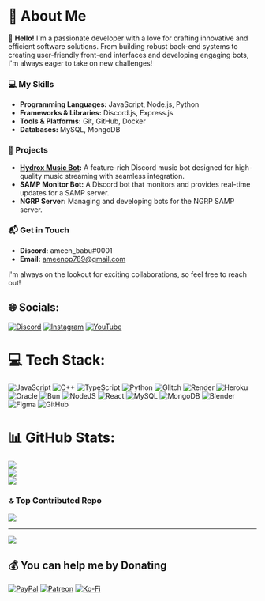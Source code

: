 # 💫 About Me

👋 **Hello!** I'm a passionate developer with a love for crafting innovative and efficient software solutions. From building robust back-end systems to creating user-friendly front-end interfaces and developing engaging bots, I'm always eager to take on new challenges!

### 💻 My Skills
- **Programming Languages:** JavaScript, Node.js, Python
- **Frameworks & Libraries:** Discord.js, Express.js
- **Tools & Platforms:** Git, GitHub, Docker
- **Databases:** MySQL, MongoDB

### 🚀 Projects
- **[Hydrox Music Bot](https://discord.com/oauth2/authorize?client_id=1112673469210034256&permissions=36842105936&integration_type=0&scope=bot+applications.commands):** A feature-rich Discord music bot designed for high-quality music streaming with seamless integration.
- **SAMP Monitor Bot:** A Discord bot that monitors and provides real-time updates for a SAMP server.
- **NGRP Server:** Managing and developing bots for the NGRP SAMP server.

### 📬 Get in Touch
- **Discord:** ameen_babu#0001
- **Email:** ameenop789@gmail.com

I'm always on the lookout for exciting collaborations, so feel free to reach out!

## 🌐 Socials:
[![Discord](https://img.shields.io/badge/Discord-%237289DA.svg?logo=discord&logoColor=white)](https://discord.com/users/880691136925147146) [![Instagram](https://img.shields.io/badge/Instagram-%23E4405F.svg?logo=Instagram&logoColor=white)](https://instagram.com/am.e.en) [![YouTube](https://img.shields.io/badge/YouTube-%23FF0000.svg?logo=YouTube&logoColor=white)](https://youtube.com/@https://www.youtube.com/@gaming_squawk) 

# 💻 Tech Stack:
![JavaScript](https://img.shields.io/badge/javascript-%23323330.svg?style=for-the-badge&logo=javascript&logoColor=%23F7DF1E) ![C++](https://img.shields.io/badge/c++-%2300599C.svg?style=for-the-badge&logo=c%2B%2B&logoColor=white) ![TypeScript](https://img.shields.io/badge/typescript-%23007ACC.svg?style=for-the-badge&logo=typescript&logoColor=white) ![Python](https://img.shields.io/badge/python-3670A0?style=for-the-badge&logo=python&logoColor=ffdd54) ![Glitch](https://img.shields.io/badge/glitch-%233333FF.svg?style=for-the-badge&logo=glitch&logoColor=white) ![Render](https://img.shields.io/badge/Render-%46E3B7.svg?style=for-the-badge&logo=render&logoColor=white) ![Heroku](https://img.shields.io/badge/heroku-%23430098.svg?style=for-the-badge&logo=heroku&logoColor=white) ![Oracle](https://img.shields.io/badge/Oracle-F80000?style=for-the-badge&logo=oracle&logoColor=white) ![Bun](https://img.shields.io/badge/Bun-%23000000.svg?style=for-the-badge&logo=bun&logoColor=white) ![NodeJS](https://img.shields.io/badge/node.js-6DA55F?style=for-the-badge&logo=node.js&logoColor=white) ![React](https://img.shields.io/badge/react-%2320232a.svg?style=for-the-badge&logo=react&logoColor=%2361DAFB) ![MySQL](https://img.shields.io/badge/mysql-4479A1.svg?style=for-the-badge&logo=mysql&logoColor=white) ![MongoDB](https://img.shields.io/badge/MongoDB-%234ea94b.svg?style=for-the-badge&logo=mongodb&logoColor=white) ![Blender](https://img.shields.io/badge/blender-%23F5792A.svg?style=for-the-badge&logo=blender&logoColor=white) ![Figma](https://img.shields.io/badge/figma-%23F24E1E.svg?style=for-the-badge&logo=figma&logoColor=white) ![GitHub](https://img.shields.io/badge/github-%23121011.svg?style=for-the-badge&logo=github&logoColor=white)
# 📊 GitHub Stats:
![](https://github-readme-stats.vercel.app/api?username=Ameen-Babu&theme=dark&hide_border=false&include_all_commits=false&count_private=false)<br/>
![](https://github-readme-streak-stats.herokuapp.com/?user=Ameen-Babu&theme=dark&hide_border=false)<br/>
![](https://github-readme-stats.vercel.app/api/top-langs/?username=Ameen-Babu&theme=dark&hide_border=false&include_all_commits=false&count_private=false&layout=compact)

### 🔝 Top Contributed Repo
![](https://github-contributor-stats.vercel.app/api?username=Ameen-Babu&limit=5&theme=dark&combine_all_yearly_contributions=true)

---
[![](https://visitcount.itsvg.in/api?id=Ameen-Babu&icon=0&color=4)](https://visitcount.itsvg.in)

  ## 💰 You can help me by Donating
  [![PayPal](https://img.shields.io/badge/PayPal-00457C?style=for-the-badge&logo=paypal&logoColor=white)](https://paypal.me/AmeenAbdul) [![Patreon](https://img.shields.io/badge/Patreon-F96854?style=for-the-badge&logo=patreon&logoColor=white)](https://patreon.com/AMEEN_BABU) [![Ko-Fi](https://img.shields.io/badge/Ko--fi-F16061?style=for-the-badge&logo=ko-fi&logoColor=white)](https://ko-fi.com/ko-fi.com/ameenbabu) 

  

